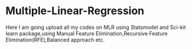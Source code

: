 # Multiple-Linear-Regression
Here I am going upload all my codes on MLR using Statsmodel and Sci-kit learn package,using Manual Feature Elimination,Recursive Feature Elimination(RFE),Balanced approach etc. 
